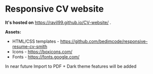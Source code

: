 # Responsive CV website

**It's hosted on** https://ravil99.github.io/CV-website/ .

**Assets:**
+ HTML/CSS templates - https://github.com/bedimcode/responsive-resume-cv-smith
+ Icons - https://boxicons.com/
+ Fonts - https://fonts.google.com/

In near future Import to PDF + Dark theme features will be added
